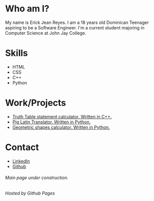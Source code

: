 # Who am I?

My name is Erick Jean Reyes. I am a 18 years old Dominican Teenager aspiring to be a Software Engineer. I'm a current student majoring in Computer Science at John Jay College. 

# Skills

* HTML 
* CSS
* C++
* Python

# Work/Projects

* [Truth Table statement calculator. Written in C++.](http://erickjreyes.me/TruthTable/)
* [Pig Latin Translator. Written in Python.](http://erickjreyes.me/PygTranslator)
* [Geometric shapes calculator. Written in Python.](http://erickjreyes.me/Shapeator)



# Contact

* [LinkedIn](https://www.linkedin.com/in/erickjreyes)
* [Github](https://Github.com/ErickJR13)



###### Main page under construction.
###### Hosted by Github Pages
